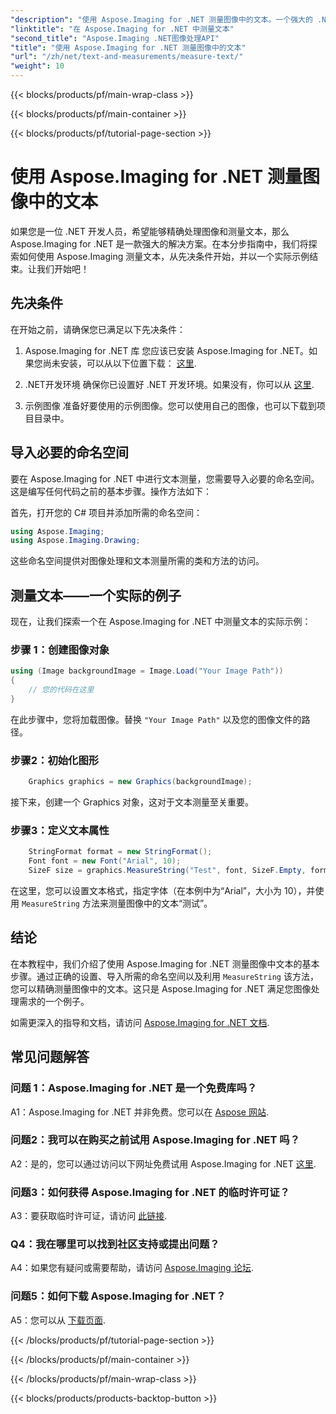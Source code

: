```yaml
---
"description": "使用 Aspose.Imaging for .NET 测量图像中的文本。一个强大的 .NET 库。精确高效的文本测量。"
"linktitle": "在 Aspose.Imaging for .NET 中测量文本"
"second_title": "Aspose.Imaging .NET图像处理API"
"title": "使用 Aspose.Imaging for .NET 测量图像中的文本"
"url": "/zh/net/text-and-measurements/measure-text/"
"weight": 10
---
```


{{< blocks/products/pf/main-wrap-class >}}

{{< blocks/products/pf/main-container >}}

{{< blocks/products/pf/tutorial-page-section >}}

# 使用 Aspose.Imaging for .NET 测量图像中的文本

如果您是一位 .NET 开发人员，希望能够精确处理图像和测量文本，那么 Aspose.Imaging for .NET 是一款强大的解决方案。在本分步指南中，我们将探索如何使用 Aspose.Imaging 测量文本，从先决条件开始，并以一个实际示例结束。让我们开始吧！

## 先决条件

在开始之前，请确保您已满足以下先决条件：

1. Aspose.Imaging for .NET 库
您应该已安装 Aspose.Imaging for .NET。如果您尚未安装，可以从以下位置下载： [这里](https://releases。aspose.com/imaging/net/).

2. .NET开发环境
确保你已设置好 .NET 开发环境。如果没有，你可以从 [这里](https://dotnet。microsoft.com/download).

3. 示例图像
准备好要使用的示例图像。您可以使用自己的图像，也可以下载到项目目录中。

## 导入必要的命名空间

要在 Aspose.Imaging for .NET 中进行文本测量，您需要导入必要的命名空间。这是编写任何代码之前的基本步骤。操作方法如下：

首先，打开您的 C# 项目并添加所需的命名空间：

```csharp
using Aspose.Imaging;
using Aspose.Imaging.Drawing;
```

这些命名空间提供对图像处理和文本测量所需的类和方法的访问。

## 测量文本——一个实际的例子

现在，让我们探索一个在 Aspose.Imaging for .NET 中测量文本的实际示例：

### 步骤 1：创建图像对象

```csharp
using (Image backgroundImage = Image.Load("Your Image Path"))
{
    // 您的代码在这里
}
```

在此步骤中，您将加载图像。替换 `"Your Image Path"` 以及您的图像文件的路径。

### 步骤2：初始化图形

```csharp
    Graphics graphics = new Graphics(backgroundImage);
```

接下来，创建一个 Graphics 对象，这对于文本测量至关重要。

### 步骤3：定义文本属性

```csharp
    StringFormat format = new StringFormat();
    Font font = new Font("Arial", 10);
    SizeF size = graphics.MeasureString("Test", font, SizeF.Empty, format);
```

在这里，您可以设置文本格式，指定字体（在本例中为“Arial”，大小为 10），并使用 `MeasureString` 方法来测量图像中的文本“测试”。

## 结论

在本教程中，我们介绍了使用 Aspose.Imaging for .NET 测量图像中文本的基本步骤。通过正确的设置、导入所需的命名空间以及利用 `MeasureString` 该方法，您可以精确测量图像中的文本。这只是 Aspose.Imaging for .NET 满足您图像处理需求的一个例子。

如需更深入的指导和文档，请访问 [Aspose.Imaging for .NET 文档](https://reference。aspose.com/imaging/net/).

## 常见问题解答

### 问题 1：Aspose.Imaging for .NET 是一个免费库吗？

A1：Aspose.Imaging for .NET 并非免费。您可以在 [Aspose 网站](https://purchase。aspose.com/buy).

### 问题2：我可以在购买之前试用 Aspose.Imaging for .NET 吗？

A2：是的，您可以通过访问以下网址免费试用 Aspose.Imaging for .NET [这里](https://releases。aspose.com/). 

### 问题3：如何获得 Aspose.Imaging for .NET 的临时许可证？

A3：要获取临时许可证，请访问 [此链接](https://purchase。aspose.com/temporary-license/).

### Q4：我在哪里可以找到社区支持或提出问题？

A4：如果您有疑问或需要帮助，请访问 [Aspose.Imaging 论坛](https://forum。aspose.com/).

### 问题5：如何下载 Aspose.Imaging for .NET？

A5：您可以从 [下载页面](https://releases。aspose.com/imaging/net/).

{{< /blocks/products/pf/tutorial-page-section >}}

{{< /blocks/products/pf/main-container >}}

{{< /blocks/products/pf/main-wrap-class >}}

{{< blocks/products/products-backtop-button >}}